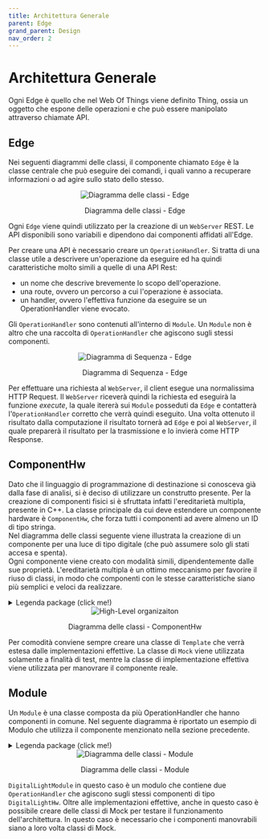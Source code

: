 ```yaml
---
title: Architettura Generale
parent: Edge
grand_parent: Design
nav_order: 2
---
```


# Architettura Generale

Ogni Edge è quello che nel Web Of Things viene definito Thing, ossia un oggetto che espone delle operazioni e che può essere manipolato attraverso chiamate API.  

## Edge
Nei seguenti diagrammi delle classi, il componente chiamato ``Edge`` è la classe centrale che può eseguire dei comandi, i quali vanno a recuperare informazioni o ad agire sullo stato dello stesso.

<div align="center">
<img src="https://images2.imgbox.com/d1/db/RTbTBRU6_o.png" alt="Diagramma delle classi - Edge">
<p align="center"> Diagramma delle classi - Edge </p>
</div>

Ogni ``Edge`` viene quindi utilizzato per la creazione di un ``WebServer`` REST. Le API disponibili sono variabili e dipendono dai componenti affidati all'Edge.

Per creare una API è necessario creare un ``OperationHandler``. Si tratta di una classe utile a descrivere un'operazione da eseguire ed ha quindi caratteristiche molto simili a quelle di una API Rest:
- un nome che descrive brevemente lo scopo dell'operazione.
- una route, ovvero un percorso a cui l'operazione è associata.
- un handler, ovvero l'effettiva funzione da eseguire se un OperationHandler viene evocato.

Gli ``OperationHandler`` sono contenuti all'interno di ``Module``.
Un ``Module`` non è altro che una raccolta di ``OperationHandler`` che agiscono sugli stessi componenti.

<div align="center">
<img src="https://images2.imgbox.com/ca/5d/42ZI1GTZ_o.png" alt="Diagramma di Sequenza - Edge">
<p align="center">Diagramma di Sequenza - Edge</p>
</div>

Per effettuare una richiesta al ``WebServer``, il client esegue una normalissima HTTP Request. Il ``WebServer`` riceverà quindi la richiesta ed eseguirà la funzione _execute_, la quale itererà sui ``Module`` posseduti da ``Edge`` e contatterà l'``OperationHandler`` corretto che verrà quindi eseguito. Una volta ottenuto il risultato dalla computazione il risultato tornerà ad ``Edge`` e poi al ``WebServer``, il quale preparerà il risultato per la trasmissione e lo invierà come HTTP Response.

## ComponentHw
Dato che il linguaggio di programmazione di destinazione si conosceva già dalla fase di analisi, si è deciso di utilizzare un construtto presente.
Per la creazione di componenti fisici si è sfruttata infatti l'ereditarietà multipla, presente in C++.
La classe principale da cui deve estendere un componente hardware è ``ComponentHw``, che forza tutti i componenti ad avere almeno un ID di tipo stringa.  
Nel diagramma delle classi seguente viene illustrata la creazione di un componente per una luce di tipo digitale (che può assumere solo gli stati accesa e spenta).  
Ogni componente viene creato con modalità simili, dipendentemente dalle sue proprietà. L'ereditarietà multipla è un ottimo meccanismo per favorire il riuso di classi, in modo che componenti con le stesse caratteristiche siano più semplici e veloci da realizzare.

<details>
  <summary>Legenda package (click me!)</summary>

- <span style="background-color: #add8e6"> brittany</span>
- <span style="background-color: pink"> _brittany-concrete_ </span>
- <span style="background-color: #FFFF99">brittany-mock</span>
</details>

<div align="center">
<img src="https://images2.imgbox.com/a4/31/u51b9lwO_o.png" alt="High-Level organizaiton">
<p align="center"> Diagramma delle classi - ComponentHw</p>
</div>

Per comodità conviene sempre creare una classe di ``Template`` che verrà estesa dalle implementazioni effettive.
La classe di ``Mock`` viene utilizzata solamente a finalità di test, mentre la classe di implementazione effettiva viene utilizzata per manovrare il componente reale.

## Module
Un ``Module`` è una classe composta da più OperationHandler che hanno componenti in comune. Nel seguente diagramma è riportato un esempio di Modulo che utilizza il componente menzionato nella sezione precedente.

<details>
  <summary>Legenda package (click me!)</summary>

- <span style="background-color: #add8e6"> brittany</span>
- <span style="background-color: pink"> _brittany-concrete_ </span>
- <span style="background-color: #FFFF99">brittany-mock</span>
</details>

<div align="center">
<img src="https://images2.imgbox.com/72/1e/6WKzoirp_o.png" alt="Diagramma delle classi - Module">
<p align="center">Diagramma delle classi - Module</p>
</div>

``DigitalLightModule`` in questo caso è un modulo che contiene due ``OperationHandler`` che agiscono sugli stessi componenti di tipo ``DigitalLightHw``.
Oltre alle implementazioni effettive, anche in questo caso è possibile creare delle classi di Mock per testare il funzionamento dell'architettura. In questo caso è necessario che i componenti manovrabili siano a loro volta classi di Mock.

